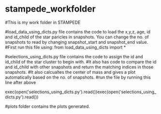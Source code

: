 # stampede_workfolder
#This is my work folder in STAMPEDE

#load_data_using_dicts.py file contains the code to load the x,y,z, age, id and id_child of the star paricles in snapshots. You can change the no. of snapshots to read by changing snapshot_start and snapshot_end value.
#First run this file using:
from load_data_using_dicts import *

#selections_using_dicts.py file contains the code to assign the id and id_child of the star cluster to begin with.
#It also has code to compare the id and id_child with other snapshots and return the matching indices in those snapshots.
#It also calcualtes the center of mass and gives a plot automatically based on the no. of snapshots.
#run the file by running this line after above

exec(open('selections_using_dicts.py').read())exec(open('selections_using_dicts.py').read())


#plots folder contains the plots generated.
